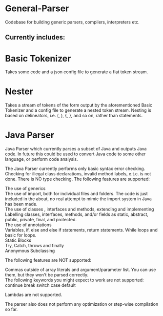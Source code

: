 # General-Parser
Codebase for building generic parsers, compilers, interpreters etc.

## Currently includes:

# Basic Tokenizer
Takes some code and a json config file to generate a flat token stream.

# Nester
Takes a stream of tokens of the form output by the aforementioned Basic Tokenizer and a config file to generate a nested token stream. Nesting is based on delineators, i.e. (, ), {, }, and so on, rather than statements.

# Java Parser
Java Parser which currently parses a subset of Java and outputs Java code. In future this could be used to convert Java code to some other language, or perform code analysis.

The Java Parser currently performs only basic syntax error checking. Checking for illegal class declarations, invalid method labels, e.t.c. is not done. There is NO type checking. The following features are supported:

The use of generics\
The use of import, both for individual files and folders. The code is just included in the about, no real attempt to mimic the import system in Java has been made.\
The use of classes , interfaces and methods, extending and implementing\
Labelling classes, interfaces, methods, and/or fields as static, abstract, public, private, final, and protected.\
The use of annotations\
Variables, if, else and else if statements, return statements. While loops and basic for loops.\
Static Blocks\
Try, Catch, throws and finally\
Anonymous Subclassing

The following features are NOT supported:

Commas outside of array literals and argument/parameter list. You can use them, but they won't be parsed correctly.\
The following keywords you might expect to work are not supported:\
    continue
    break
    switch
    case
    default

Lambdas are not supported.

The parser also does not perform any optimization or step-wise compilation so far.
